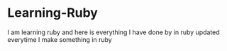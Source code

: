# Learning-Ruby

I am learning ruby and here is everything I have done by in ruby
updated everytime I make something in ruby

